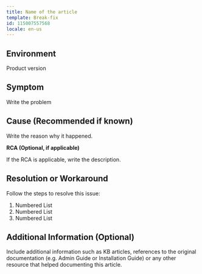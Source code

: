 ```yaml
---
title: Name of the article
template: Break-fix
id: 115007557568 
locale: en-us
---
```


## Environment

Product version
	 
## Symptom

Write the problem

## Cause (Recommended if known)

Write the reason why it happened.

**RCA (Optional, if applicable)**

If the RCA is applicable, write the description.

## Resolution or Workaround

Follow the steps to resolve this issue:

1.	Numbered List
2.	Numbered List
3.	Numbered List

## Additional Information (Optional)

Include additional information such as KB articles, references to the original documentation (e.g. Admin Guide or Installation Guide) or any other resource that helped documenting this article.


